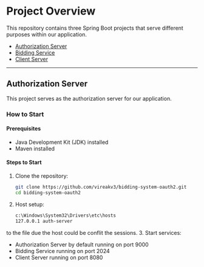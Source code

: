 # Project Overview

This repository contains three Spring Boot projects that serve different purposes within our application.

- [Authorization Server](#authorization-server)
- [Bidding Service](#bidding-service)
- [Client Server](#client-server)

---

## Authorization Server

This project serves as the authorization server for our application.

### How to Start

#### Prerequisites

- Java Development Kit (JDK) installed
- Maven installed

#### Steps to Start

1. Clone the repository:
   ```sh
   git clone https://github.com/vireakv3/bidding-system-oauth2.git
   cd bidding-system-oauth2
2. Host setup:
   ```sh
   c:\Windows\System32\Drivers\etc\hosts 
   127.0.0.1 auth-server
to the file due the host could be conflit the sessions.
3. Start services:
- Authorization Server by default running on port 9000
- Bidding Service running on port 2024
- Client Server running on port 8080